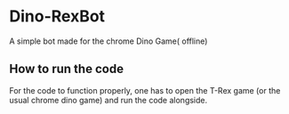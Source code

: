 # Dino-RexBot
A simple bot made for the chrome Dino Game( offline)

## How to run the code
For the code to function properly, one has to open the T-Rex game (or the usual chrome dino game) and run the code alongside.

